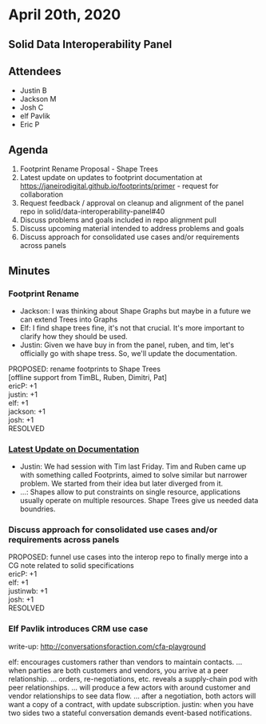 # April 20th, 2020
## Solid Data Interoperability Panel

## Attendees

- Justin B
- Jackson M
- Josh C
- elf Pavlik
- Eric P

## Agenda

1. Footprint Rename Proposal - Shape Trees
1. Latest update on updates to footprint documentation at https://janeirodigital.github.io/footprints/primer - request for collaboration
1. Request feedback / approval on cleanup and alignment of the panel repo in solid/data-interoperability-panel#40
1. Discuss problems and goals included in repo alignment pull
1. Discuss upcoming material intended to address problems and goals
1. Discuss approach for consolidated use cases and/or requirements across panels

## Minutes

### Footprint Rename
- Jackson: I was thinking about Shape Graphs but maybe in a future we can extend Trees into Graphs
- Elf: I find shape trees fine, it's not that crucial. It's more important to clarify how they should be used.
- Justin: Given we have buy in from the panel, ruben, and tim, let's officially go with shape tress. So, we'll update the documentation.

PROPOSED: rename footprints to Shape Trees  
[offline support from TimBL, Ruben, Dimitri, Pat]  
ericP: +1  
justin: +1  
elf: +1  
jackson: +1  
josh: +1  
RESOLVED  

### [Latest Update on Documentation](https://janeirodigital.github.io/footprints/primer)

- Justin: We had session with Tim last Friday. Tim and Ruben came up with something called Footprints, aimed to solve similar but narrower problem. We started from their idea but later diverged from it.
- ...: Shapes allow to put constraints on single resource, applications usually operate on multiple resources. Shape Trees give us needed data boundries.

### Discuss approach for consolidated use cases and/or requirements across panels

PROPOSED: funnel use cases into the interop repo to finally merge into a CG note related to solid specifications  
ericP: +1  
elf: +1  
justinwb: +1  
josh: +1  
RESOLVED  

### Elf Pavlik introduces CRM use case

write-up: http://conversationsforaction.com/cfa-playground

elf: encourages customers rather than vendors to maintain contacts.
... when parties are both customers and vendors, you arrive at a peer relationship.
... orders, re-negotiations, etc. reveals a supply-chain pod with peer relationships.
... will produce a few actors with around customer and vendor relationships to see data flow.
... after a negotiation, both actors will want a copy of a contract, with update subscription.
justin: when you have two sides two a stateful conversation demands event-based notifications.

